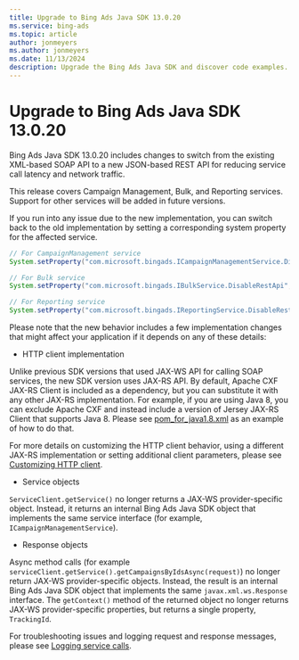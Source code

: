 ```yaml
---
title: Upgrade to Bing Ads Java SDK 13.0.20
ms.service: bing-ads
ms.topic: article
author: jonmeyers
ms.author: jonmeyers
ms.date: 11/13/2024
description: Upgrade the Bing Ads Java SDK and discover code examples.
---
```


# Upgrade to Bing Ads Java SDK 13.0.20

Bing Ads Java SDK 13.0.20 includes changes to switch from the existing XML-based SOAP API to a new JSON-based REST API for reducing service call latency and network traffic.

This release covers Campaign Management, Bulk, and Reporting services. Support for other services will be added in future versions.

If you run into any issue due to the new implementation, you can switch back to the old implementation by setting a corresponding system property for the affected service.

```java
// For CampaignManagement service
System.setProperty("com.microsoft.bingads.ICampaignManagementService.DisableRestApi", "true"); 

// For Bulk service
System.setProperty("com.microsoft.bingads.IBulkService.DisableRestApi", "true"); 

// For Reporting service
System.setProperty("com.microsoft.bingads.IReportingService.DisableRestApi", "true");
```

Please note that the new behavior includes a few implementation changes that might affect your application if it depends on any of these details:

- HTTP client implementation

Unlike previous SDK versions that used JAX-WS API for calling SOAP services, the new SDK version uses JAX-RS API. By default, Apache CXF JAX-RS Client is included as a dependency, but you can substitute it with any other JAX-RS implementation. For example, if you are using Java 8, you can exclude Apache CXF and instead include a version of Jersey JAX-RS Client that supports Java 8. Please see [pom_for_java1.8.xml](https://github.com/BingAds/BingAds-Java-SDK/blob/main/examples/BingAdsDesktopApp/pom_for_java1.8.xml) as an example of how to do that.  

For more details on customizing the HTTP client behavior, using a different JAX-RS implementation or setting additional client parameters, please see [Customizing HTTP client](get-started-java.md#customizing-http-client).  

- Service objects

`ServiceClient.getService()` no longer returns a JAX-WS provider-specific object. Instead, it returns an internal Bing Ads Java SDK object that implements the same service interface (for example, `ICampaignManagementService`).  

- Response objects

Async method calls (for example `serviceClient.getService().getCampaignsByIdsAsync(request)`) no longer return JAX-WS provider-specific objects. Instead, the result is an internal Bing Ads Java SDK object that implements the same `javax.xml.ws.Response` interface. The `getContext()` method of the returned object no longer returns JAX-WS provider-specific properties, but returns a single property, `TrackingId`.  

For troubleshooting issues and logging request and response messages, please see [Logging service calls](get-started-java.md#logging-service-calls).
